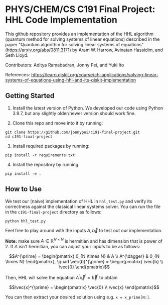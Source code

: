 # PHYS/CHEM/CS C191 Final Project: HHL Code Implementation

This github repository provides an implementation of the HHL algorithm (quantum method for solving systems of linear equations) described in the paper "Quantum algorithm for solving linear systems of equations" (https://arxiv.org/abs/0811.3171) by Aram W. Harrow, Avinatan Hassidim, and Seth Lloyd.

Contributors: Aditya Ramabadran, Jonny Pei, and Yuki Ito

References: https://learn.qiskit.org/course/ch-applications/solving-linear-systems-of-equations-using-hhl-and-its-qiskit-implementation 


## Getting Started

1. Install the latest version of Python. We developed our code using Python 3.9.7, but any slightly older/newer version should work fine.

2. Clone this repo and move into it by running:
```
git clone https://github.com/jonnypei/c191-final-project.git
cd c191-final-project
```

3. Install required packages by running:
```
pip install -r requirements.txt
```

4. Install the repository by running:
```
pip install -e .
```

## How to Use

We test our (naive) implementation of HHL in ```hhl_test.py``` and verify its correctness
against the classical linear systems solver. You can run the file
in the ```c191-final-project``` directory as follows:
```
python hhl_test.py
```
Feel free to play around with the inputs $A, \vec{b}$ to test out our implementation. 

**Note:** make sure $A \in \mathbb{R}^{N \times N}$ is hermitian and has dimension that is power of 2. If $A$ isn't hermitian, you can adjust your inputs to be as follows:

$$A^{\prime} = \begin{pmatrix}
0_{N \times N} & A \\
A^{\dagger} & 0_{N \times N}
\end{pmatrix}, \quad \vec{b}^{\prime} = \begin{pmatrix}
\vec{b} \\
\vec{0}
\end{pmatrix}$$

Then, HHL will solve the equation $A^{\prime} \vec{x}^{\prime} = \vec{b}^{\prime}$ to obtain 

$$\vec{x}^{\prime} = \begin{pmatrix}
\vec{0} \\
\vec{x}
\end{pmatrix}$$

You can then extract your desired solution using e.g. ```x = x_prime[N:]```.
